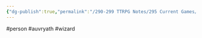 ```yaml
---
{"dg-publish":true,"permalink":"/290-299 TTRPG Notes/295 Current Games/11 Weeping City/Wiki/Person/Vor/"}
---
```



#person #auvryath #wizard 